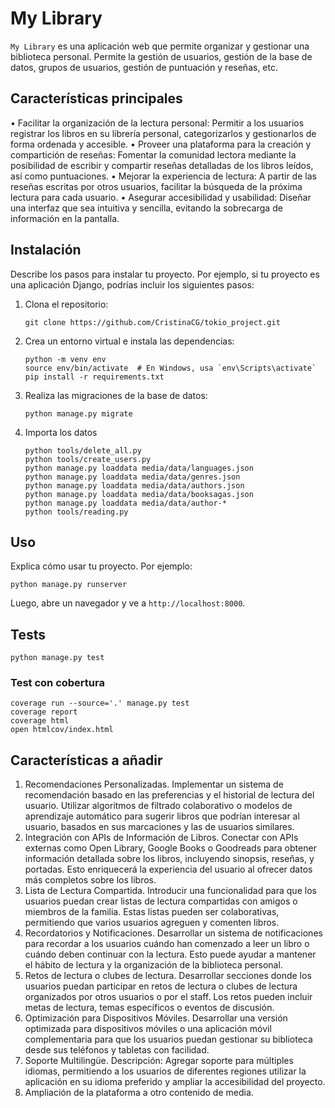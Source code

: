 # My Library

`My Library` es una aplicación web que permite organizar y gestionar una biblioteca personal. Permite la gestión de usuarios, gestión de la base de datos, grupos de usuarios, gestión de puntuación y reseñas, etc.

## Características principales
• Facilitar la organización de la lectura personal: Permitir a los usuarios registrar los libros en su librería personal, categorizarlos y gestionarlos de forma ordenada y accesible.
• Proveer una plataforma para la creación y compartición de reseñas: Fomentar la comunidad lectora mediante la posibilidad de escribir y compartir reseñas detalladas de los libros leídos, así como puntuaciones.
• Mejorar la experiencia de lectura: A partir de las reseñas escritas por otros usuarios, facilitar la búsqueda de la próxima lectura para cada usuario.
• Asegurar accesibilidad y usabilidad: Diseñar una interfaz que sea intuitiva y sencilla, evitando la sobrecarga de información en la pantalla.

## Instalación

Describe los pasos para instalar tu proyecto. Por ejemplo, si tu proyecto es una aplicación Django, podrías incluir los siguientes pasos:

1. Clona el repositorio:
    ```
    git clone https://github.com/CristinaCG/tokio_project.git
    ```
2. Crea un entorno virtual e instala las dependencias:
    ```
    python -m venv env
    source env/bin/activate  # En Windows, usa `env\Scripts\activate`
    pip install -r requirements.txt
    ```
3. Realiza las migraciones de la base de datos:
    ```
    python manage.py migrate
    ```
4. Importa los datos
    ```
    python tools/delete_all.py
    python tools/create_users.py
    python manage.py loaddata media/data/languages.json
    python manage.py loaddata media/data/genres.json
    python manage.py loaddata media/data/authors.json
    python manage.py loaddata media/data/booksagas.json
    python manage.py loaddata media/data/author-*
    python tools/reading.py 
    ```

## Uso

Explica cómo usar tu proyecto. Por ejemplo:

```
python manage.py runserver
```
Luego, abre un navegador y ve a `http://localhost:8000`.

## Tests
```
python manage.py test
```

### Test con cobertura
```
coverage run --source='.' manage.py test
coverage report
coverage html
open htmlcov/index.html
```
## Características a añadir
1. Recomendaciones Personalizadas. Implementar un sistema de recomendación basado en las preferencias y el historial de lectura del usuario. Utilizar algoritmos de filtrado colaborativo o modelos de aprendizaje automático para sugerir libros que podrían interesar al usuario, basados en sus marcaciones y las de usuarios similares.
2. Integración con APIs de Información de Libros. Conectar con APIs externas como Open Library, Google Books o Goodreads para obtener información detallada sobre los libros, incluyendo sinopsis, reseñas, y portadas. Esto enriquecerá la experiencia del usuario al ofrecer datos más completos sobre los libros.
3. Lista de Lectura Compartida. Introducir una funcionalidad para que los usuarios puedan crear listas de lectura compartidas con amigos o miembros de la familia. Estas listas pueden ser colaborativas, permitiendo que varios usuarios agreguen y comenten libros.
4. Recordatorios y Notificaciones. Desarrollar un sistema de notificaciones para recordar a los usuarios cuándo han comenzado a leer un libro o cuándo deben continuar con la lectura. Esto puede ayudar a mantener el hábito de lectura y la organización de la biblioteca personal.
5. Retos de lectura o clubes de lectura. Desarrollar secciones donde los usuarios puedan participar en retos de lectura o clubes de lectura organizados por otros usuarios o por el staff. Los retos pueden incluir metas de lectura, temas específicos o eventos de discusión.
6. Optimización para Dispositivos Móviles. Desarrollar una versión optimizada para dispositivos móviles o una aplicación móvil complementaria para que los usuarios puedan gestionar su biblioteca desde sus teléfonos y tabletas con facilidad.
7. Soporte Multilingüe. Descripción: Agregar soporte para múltiples idiomas, permitiendo a los usuarios de diferentes regiones utilizar la aplicación en su idioma preferido y ampliar la accesibilidad del proyecto.
8. Ampliación de la plataforma a otro contenido de media.
